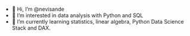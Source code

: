 - 👋 Hi, I’m @nevisande
- 👀 I’m interested in data analysis with Python and SQL
- 🌱 I’m currently learning statistics, linear algebra, Python Data Science Stack and DAX.
